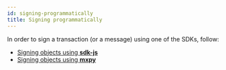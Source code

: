 ```yaml
---
id: signing-programmatically
title: Signing programmatically
---
```


[comment]: # (mx-context)

In order to sign a transaction (or a message) using one of the SDKs, follow: 
 - [Signing objects using **sdk-js**](/sdk-and-tools/sdk-js/sdk-js-cookbook#signing-objects)
 - [Signing objects using **mxpy**](/sdk-and-tools/sdk-py/sdk-py-cookbook#signing-objects)

